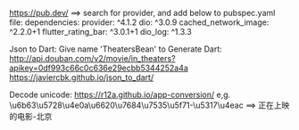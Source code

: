 https://pub.dev/ ==> search for provider, and add below to pubspec.yaml file:
    dependencies:
      provider: ^4.1.2
      dio: ^3.0.9
      cached_network_image: ^2.2.0+1
      flutter_rating_bar: ^3.0.1+1
      dio_log: ^1.3.3

Json to Dart: Give name 'TheatersBean' to Generate Dart:
    http://api.douban.com/v2/movie/in_theaters?apikey=0df993c66c0c636e29ecbb5344252a4a
    https://javiercbk.github.io/json_to_dart/

Decode unicode:
    https://r12a.github.io/app-conversion/
    e,g. \u6b63\u5728\u4e0a\u6620\u7684\u7535\u5f71-\u5317\u4eac ==> 正在上映的电影-北京
